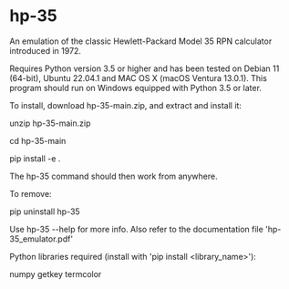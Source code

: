 # hp-35

An emulation of the classic Hewlett-Packard Model 35 RPN calculator introduced in 1972.

Requires Python version 3.5 or higher and has been tested on Debian 11 (64-bit), Ubuntu 22.04.1 and MAC OS X (macOS Ventura 13.0.1). This program should run on Windows equipped with Python 3.5 or later.

To install, download hp-35-main.zip, and extract and install it:

unzip hp-35-main.zip

cd hp-35-main

pip install -e .

The hp-35 command should then work from anywhere.

To remove:

pip uninstall hp-35

Use hp-35 --help for more info.  Also refer to the documentation file 'hp-35_emulator.pdf'


Python libraries required (install with 'pip install <library_name>'):

numpy
getkey
termcolor
